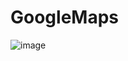 # GoogleMaps
![image](https://github.com/michelltenecela/GoogleMaps/assets/71508681/e0bd2731-3314-41c4-9e7e-e0b28b55a233)
